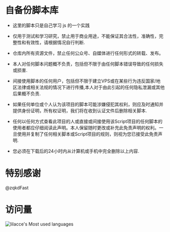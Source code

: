 # 自备份脚本库

* 这里的脚本只是自己学习 js 的一个实践

* 仅用于测试和学习研究，禁止用于商业用途，不能保证其合法性，准确性，完整性和有效性，请根据情况自行判断.

* 仓库内所有资源文件，禁止任何公众号、自媒体进行任何形式的转载、发布。

* 本人对任何脚本问题概不负责，包括但不限于由任何脚本错误导致的任何损失或损害.

* 间接使用脚本的任何用户，包括但不限于建立VPS或在某些行为违反国家/地区法律或相关法规的情况下进行传播,本人对于由此引起的任何隐私泄漏或其他后果概不负责.

* 如果任何单位或个人认为该项目的脚本可能涉嫌侵犯其权利，则应及时通知并提供身份证明，所有权证明，我们将在收到认证文件后删除相关脚本.

* 任何以任何方式查看此项目的人或直接或间接使用该Script项目的任何脚本的使用者都应仔细阅读此声明。本人保留随时更改或补充此免责声明的权利。一旦使用并复制了任何相关脚本或Script项目的规则，则视为您已接受此免责声明.

* 您必须在下载后的24小时内从计算机或手机中完全删除以上内容.

# 特别感谢

@zqkdFast

# 访问量

![lilacce's Most used languages](https://github-readme-stats.vercel.app/api/top-langs/?username=95265310&layout=compact&hide_border=true&langs_count=10)
